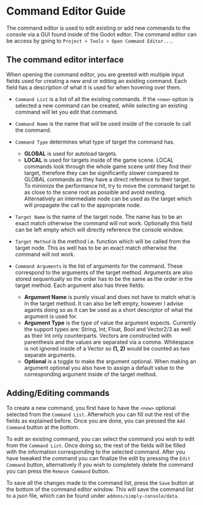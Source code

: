 # Command Editor Guide

The command editor is used to edit existing or add new commands to the console via a GUI found inside of the Godot editor. The command editor can be access by going to `Project > Tools > Open Command Editor...`.

## The command editor interface

When opening the command editor, you are greeted with multiple input fields used for creating a new and or editing an existing command. Each field has a description of what it is used for when hovering over them.

- `Command List` is a list of all the existing commands. If the `<new>` option is selected a new command can be created, while selecting an existing command will let you edit that command.

- `Command Name` is the name that will be used inside of the console to call the command.

- `Command Type` determines what type of target the command has.
  - **GLOBAL** is used for autoload targets.
  - **LOCAL** is used for targets inside of the game scene. LOCAL commands look through the whole game scene until they find their target, therefore they can be significantly slower compared to GLOBAL commands as they have a direct reference to their target. To minimize the performance hit, try to move the command target to as close to the scene root as possible and avoid nesting. Alternatively an intermediate node can be used as the target which will propagate the call to the appropriate node.

- `Target Name` is the name of the target node. The name has to be an exact match otherwise the command will not work. Optionally this field can be left empty which will directly reference the console window.

- `Target Method` is the method i.e. function which will be called from the target node. This as well has to be an exact match otherwise the command will not work.

- `Command Arguments` is the list of arguments for the command. These correspond to the arguments of the target method. Arguments are also stored sequentually so the order has to be the same as the order in the target method. Each argument also has three fields:
  - **Argument Name** is purely visual and does not have to match what is in the target method. It can also be left empty, however I advise againts doing so as it can be used as a short descriptor of what the argument is used for.
  - **Argument Type** is the type of value the argument expects. Currently the support types are: String, Int, Float, Bool and Vector2/3 as well as their Int only counterparts. Vectors are constructed with parenthesis and the values are separated via a comma. Whitespace is not ignored inside of a Vector so **(1, 2)** would be counted as two separate arguments.
  - **Optional** is a toggle to make the argument optional. When making an argument optional you also have to assign a default value to the corresponding argument inside of the target method.


## Adding/Editing commands

To create a new command, you first have to have the `<new>` optional selected from the `Command List`. Afterwhich you can fill out the rest of the fields as explained before. Once you are done, you can pressed the `Add Command` button at the bottom.

To edit an existing command, you can select the command you wish to edit from the `Command List`. Once doing so, the rest of the fields will be filled with the information corresponding to the selected command. After you have tweaked the command you can finalize the edit by pressing the `Edit Command` button, alternatively if you wish to completely delete the command you can press the `Remove Command` button.

To save all the changes made to the command list, press the `Save` button at the bottom of the command editor window. This will save the command list to a json file, which can be found under `addons/simply-console/data`.
